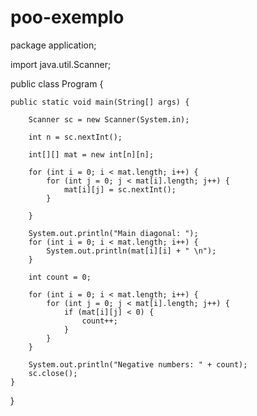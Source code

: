 # poo-exemplo

package application;

import java.util.Scanner;

public class Program {

	public static void main(String[] args) {

		Scanner sc = new Scanner(System.in);

		int n = sc.nextInt();

		int[][] mat = new int[n][n];

		for (int i = 0; i < mat.length; i++) {
			for (int j = 0; j < mat[i].length; j++) {
				mat[i][j] = sc.nextInt();
			}

		}

		System.out.println("Main diagonal: ");
		for (int i = 0; i < mat.length; i++) {
			System.out.println(mat[i][i] + " \n");
		}

		int count = 0;

		for (int i = 0; i < mat.length; i++) {
			for (int j = 0; j < mat[i].length; j++) {
				if (mat[i][j] < 0) {
					count++;
				}
			}
		}

		System.out.println("Negative numbers: " + count);
		sc.close();
	}

}
